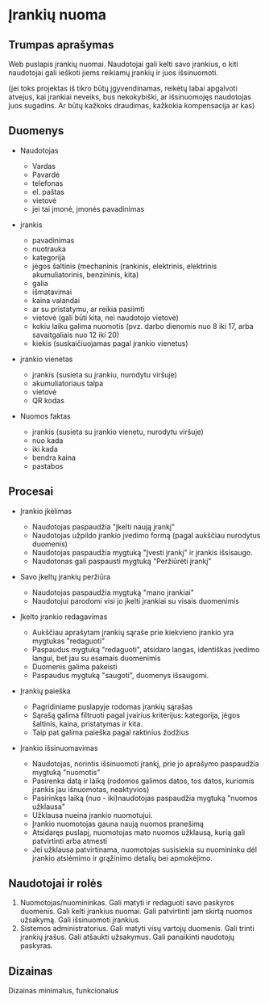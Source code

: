 # Įrankių nuoma 

## Trumpas aprašymas

Web puslapis įrankių nuomai. Naudotojai gali kelti savo įrankius, o kiti naudotojai gali ieškoti jiems reikiamų įrankių ir juos išsinuomoti. 

(jei toks projektas iš tikro būtų įgyvendinamas, reikėtų labai apgalvoti atvejus, kai įrankiai neveiks, bus nekokybiški, ar išsinuomojęs naudotojas juos sugadins. Ar būtų kažkoks draudimas, kažkokia kompensacija ar kas)

## Duomenys 

- Naudotojas 
    - Vardas
    - Pavardė
    - telefonas
    - el. paštas
    - vietovė
    - jei tai įmonė, įmonės pavadinimas

- įrankis
    - pavadinimas
    - nuotrauka
    - kategorija 
    - jėgos šaltinis (mechaninis (rankinis, elektrinis, elektrinis akumuliatorinis, benzininis, kita)
    - galia
    - išmatavimai
    - kaina valandai
    - ar su pristatymu, ar reikia pasiimti
    - vietovė (gali būti kita, nei naudotojo vietovė)
    - kokiu laiku galima nuomotis (pvz. darbo dienomis nuo 8 iki 17, arba savaitgaliais nuo 12 iki 20)
    - kiekis (suskaičiuojamas pagal įrankio vienetus)

- įrankio vienetas
    - įrankis (susieta su įrankiu, nurodytu viršuje)
    - akumuliatoriaus talpa
    - vietovė
    - QR kodas

- Nuomos faktas
    - įrankis (susieta su įrankio vienetu, nurodytu viršuje)
    - nuo kada
    - iki kada
    - bendra kaina
    - pastabos


    
## Procesai

- Įrankio įkėlimas
    - Naudotojas paspaudžia "Įkelti naują įrankį"
    - Naudotojas užpildo įrankio įvedimo formą (pagal aukščiau nurodytus duomenis)
    - Naudotojas paspaudžia mygtuką "Įvesti įrankį" ir įrankis išsisaugo. 
    - Naudotonas gali paspausti mygtuką "Peržiūrėti įrankį"

- Savo įkeltų įrankių peržiūra
    - Naudotojas paspaudžia mygtuką "mano įrankiai"
    - Naudotojui parodomi visi jo įkelti įrankiai su visais duomenimis 

- Įkelto įrankio redagavimas
    - Aukščiau aprašytam įrankių sąraše prie kiekvieno įrankio yra mygtukas "redaguoti"
    - Paspaudus mygtuką "redaguoti", atsidaro langas, identiškas įvedimo langui, bet jau su esamais duomenimis
    - Duomenis galima pakeisti
    - Paspaudus mygtuką "saugoti", duomenys išsaugomi. 

- Įrankių paieška
    - Pagridiniame puslapyje rodomas įrankių sąrašas
    - Sąrašą galima filtruoti pagal įvairius kriterijus: kategorija, jėgos šaltinis, kaina, pristatymas ir kita. 
    - Taip pat galima paieška pagal raktinius žodžius
    
- Įrankio išsinuomavimas
    - Naudotojas, norintis išsinuomoti įrankį, prie jo aprašymo paspaudžia mygtuką "nuomotis" 
    - Pasirenka datą ir laiką (rodomos galimos datos, tos datos, kuriomis įrankis jau išnuomotas, neaktyvios)
    - Pasirinkęs laiką (nuo - iki)naudotojas paspaudžia mygtuką "nuomos užklausa"
    - Užklausa nueina įrankio nuomotujui. 
    - Įrankio nuomotojas gauna naują nuomos pranešimą
    - Atsidaręs puslapį, nuomotojas mato nuomos užklausą, kurią gali patvirtinti arba atmesti
    - Jei užklausa patvirtinama, nuomotojas susisiekia su nuomininku dėl įrankio atsiėmimo ir grąžinimo detalių bei apmokėjimo.
    
## Naudotojai ir rolės

1. Nuomotojas/nuomininkas. Gali matyti ir redaguoti savo paskyros duomenis. Gali kelti įrankius nuomai. Gali patvirtinti jam skirtą nuomos užsakymą. Gali išsinuomoti įrankius. 
2. Sistemos administratorius. Gali matyti visų vartojų duomenis. Gali trinti įrankių įrašus. Gali atšaukti užsakymus. Gali panaikinti naudotojų paskyras. 

## Dizainas

Dizainas minimalus, funkcionalus
